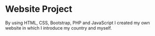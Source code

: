 # Website Project
By using HTML, CSS, Bootstrap, PHP and JavaScript I created my own website in which I introduce my country and myself.
